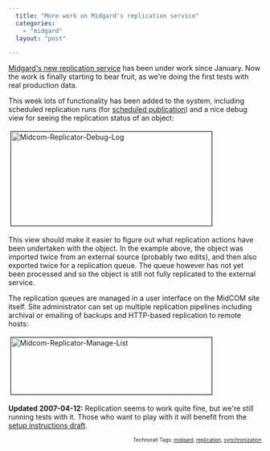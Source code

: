 ```yaml
---
  title: "More work on Midgard's replication service"
  categories: 
    - "midgard"
  layout: "post"

---
```

<a href="http://bergie.iki.fi/blog/midgard-replication-service-starts-to-shape-up/">Midgard's new replication service</a> has been under work since January. Now the work is finally starting to bear fruit, as we're doing the first tests with real production data.

This week lots of functionality has been added to the system, including scheduled replication runs (for <a href="http://www.midgard-project.org/documentation/midcom-helper-metadata-approvals/">scheduled publication</a>) and a nice debug view for seeing the replication status of an object:


<img src="https://s3.eu-central-1.amazonaws.com/bergie-iki-fi/midcom-replicator-debug-log.jpg" height="187" width="400" border="1" hspace="4" vspace="4" alt="Midcom-Replicator-Debug-Log" />

This view should make it easier to figure out what replication actions have been undertaken with the object. In the example above, the object was imported twice from an external source (probably two edits), and then also exported twice for a replication queue. The queue however has not yet been processed and so the object is still not fully replicated to the external service.

The replication queues are managed in a user interface on the MidCOM site itself. Site administrator can set up multiple replication pipelines including archival or emailing of backups and HTTP-based replication to remote hosts:

<img src="https://s3.eu-central-1.amazonaws.com/bergie-iki-fi/midcom-replicator-manage-list.jpg" height="113" width="400" border="1" hspace="4" vspace="4" alt="Midcom-Replicator-Manage-List" /><span style="font-size:0pt;">

</span><strong>Updated 2007-04-12:</strong> Replication seems to work quite fine, but we're still running tests with it. Those who want to play with it will benefit from the <a href="http://www.midgard-project.org/documentation/staging_to_live_setup_with_midcom/">setup instructions draft</a>.

<p style="text-align:right;font-size:10px;">Technorati Tags: <a href="http://www.technorati.com/tag/midgard" rel="tag">midgard</a>, <a href="http://www.technorati.com/tag/replication" rel="tag">replication</a>, <a href="http://www.technorati.com/tag/synchronization" rel="tag">synchronization</a></p>
